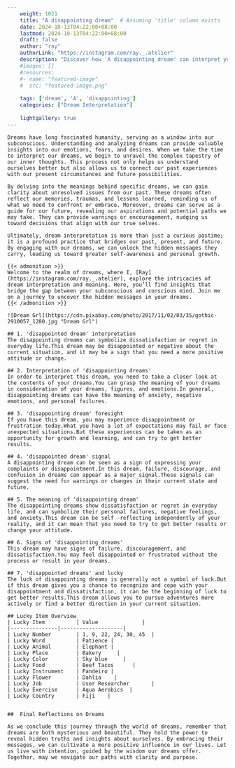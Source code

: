 ```yaml
---
    weight: 1021
    title: "A disappointing dream"  # Assuming 'title' column exists
    date: 2024-10-13T04:22:00+08:00
    lastmod: 2024-10-13T04:22:00+08:00
    draft: false
    author: "ray"
    authorLink: "https://instagram.com/ray._.atelier"
    description: "Discover how 'A disappointing dream' can interpret your future and uncover its significant meanings in your life."
    #images: []
    #resources:
    #- name: "featured-image"
    #  src: "featured-image.png"
    
    tags: ['dream', 'A', 'disappointing']
    categories: ["Dream Interpretation"]
    
    lightgallery: true
---
```

    
    Dreams have long fascinated humanity, serving as a window into our subconscious. Understanding and analyzing dreams can provide valuable insights into our emotions, fears, and desires. When we take the time to interpret our dreams, we begin to unravel the complex tapestry of our inner thoughts. This process not only helps us understand ourselves better but also allows us to connect our past experiences with our present circumstances and future possibilities.
    
    By delving into the meanings behind specific dreams, we can gain clarity about unresolved issues from our past. These dreams often reflect our memories, traumas, and lessons learned, reminding us of what we need to confront or embrace. Moreover, dreams can serve as a guide for our future, revealing our aspirations and potential paths we may take. They can provide warnings or encouragement, nudging us toward decisions that align with our true selves.
    
    Ultimately, dream interpretation is more than just a curious pastime; it is a profound practice that bridges our past, present, and future. By engaging with our dreams, we can unlock the hidden messages they carry, leading us toward greater self-awareness and personal growth.
    
    {{< admonition >}}
    Welcome to the realm of dreams, where I, [Ray](https://instagram.com/ray._.atelier), explore the intricacies of dream interpretation and meaning. Here, you’ll find insights that bridge the gap between your subconscious and conscious mind. Join me on a journey to uncover the hidden messages in your dreams.
    {{< /admonition >}}
    
    ![Dream Grl](https://cdn.pixabay.com/photo/2017/11/02/03/35/gothic-2910057_1280.jpg "Dream Grl")
    
    ## 1. 'disappointed dream' interpretation
    The disappointing dreams can symbolize dissatisfaction or regret in everyday life.This dream may be disappointed or negative about the current situation, and it may be a sign that you need a more positive attitude or change.
    
    ## 2. Interpretation of 'disappointing dreams'
    In order to interpret this dream, you need to take a closer look at the contents of your dreams.You can grasp the meaning of your dreams in consideration of your dreams, figures, and emotions.In general, disappointing dreams can have the meaning of anxiety, negative emotions, and personal failures.
    
    ## 3. 'disappointing dream' foresight
    If you have this dream, you may experience disappointment or frustration today.What you have a lot of expectations may fail or face unexpected situations.But these experiences can be taken as an opportunity for growth and learning, and can try to get better results.
    
    ## 4. 'disappointed dream' signal
    A disappointing dream can be seen as a sign of expressing your complaints or disappointment.In this dream, failure, discourage, and confusion in dreams can appear as a major signal.These signals can suggest the need for warnings or changes in their current state and future.
    
    ## 5. The meaning of 'disappointing dream'
    The disappointing dreams show dissatisfaction or regret in everyday life, and can symbolize their personal failures, negative feelings, and anxiety.This dream can be self -reflecting independently of your reality, and it can mean that you need to try to get better results or change your attitude.
    
    ## 6. Signs of 'disappointing dreams'
    This dream may have signs of failure, discouragement, and dissatisfaction.You may feel disappointed or frustrated without the process or result in your dreams.
    
    ## 7. 'disappointed dreams' and lucky
    The luck of disappointing dreams is generally not a symbol of luck.But if this dream gives you a chance to recognize and cope with your disappointment and dissatisfaction, it can be the beginning of luck to get better results.This dream allows you to pursue adventures more actively or find a better direction in your current situation.
    
    ## Lucky Item Overview
    | Lucky Item          | Value              |
    |---------------|--------------------|
    | Lucky Number        | 1, 9, 22, 24, 30, 45  |
    | Lucky Word          | Patience |
    | Lucky Animal        | Elephant |
    | Lucky Place         | Bakery     |
    | Lucky Color         | Sky blue     |
    | Lucky Food          | Beef Tacos      |
    | Lucky Instrument    | Pandeiro |
    | Lucky Flower        | Dahlia    |
    | Lucky Job           | User Researcher       |
    | Lucky Exercise      | Aqua Aerobics  |
    | Lucky Country       | Fiji    |
    
    
    ##  Final Reflections on Dreams
    
    As we conclude this journey through the world of dreams, remember that dreams are both mysterious and beautiful. They hold the power to reveal hidden truths and insights about ourselves. By embracing their messages, we can cultivate a more positive influence in our lives. Let us live with intention, guided by the wisdom our dreams offer. Together, may we navigate our paths with clarity and purpose.
    